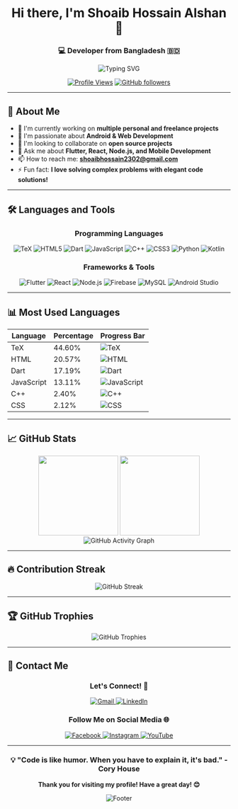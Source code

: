 <div align="center">
  
# Hi there, I'm Shoaib Hossain Alshan 👋

### 💻 Developer from Bangladesh 🇧🇩

<img src="https://readme-typing-svg.herokuapp.com?font=Fira+Code&pause=1000&color=2196F3&background=00000000&center=true&vCenter=true&width=435&lines=Android+%26+Web+Developer;Flutter+Enthusiast;Full+Stack+Developer;Always+learning+new+things" alt="Typing SVG" />

[![Profile Views](https://komarev.com/ghpvc/?username=UniqeBd&label=Profile%20views&color=0e75b6&style=flat)](https://github.com/UniqeBd)
[![GitHub followers](https://img.shields.io/github/followers/UniqeBd?label=Followers&style=social)](https://github.com/UniqeBd?tab=followers)

</div>

---

## 🚀 About Me

- 🔭 I'm currently working on **multiple personal and freelance projects**
- 🌱 I'm passionate about **Android & Web Development**
- 👯 I'm looking to collaborate on **open source projects**
- 💬 Ask me about **Flutter, React, Node.js, and Mobile Development**
- 📫 How to reach me: **shoaibhossain2302@gmail.com**
- ⚡ Fun fact: **I love solving complex problems with elegant code solutions!**

---

## 🛠️ Languages and Tools

<div align="center">

### Programming Languages
<p>
  <img src="https://img.shields.io/badge/TeX-008080?style=for-the-badge&logo=latex&logoColor=white" alt="TeX"/>
  <img src="https://img.shields.io/badge/HTML5-E34F26?style=for-the-badge&logo=html5&logoColor=white" alt="HTML5"/>
  <img src="https://img.shields.io/badge/Dart-0175C2?style=for-the-badge&logo=dart&logoColor=white" alt="Dart"/>
  <img src="https://img.shields.io/badge/JavaScript-F7DF1E?style=for-the-badge&logo=javascript&logoColor=black" alt="JavaScript"/>
  <img src="https://img.shields.io/badge/C++-00599C?style=for-the-badge&logo=c%2B%2B&logoColor=white" alt="C++"/>
  <img src="https://img.shields.io/badge/CSS3-1572B6?style=for-the-badge&logo=css3&logoColor=white" alt="CSS3"/>
  <img src="https://img.shields.io/badge/Python-3776AB?style=for-the-badge&logo=python&logoColor=white" alt="Python"/>
  <img src="https://img.shields.io/badge/Kotlin-0095D5?style=for-the-badge&logo=kotlin&logoColor=white" alt="Kotlin"/>
</p>

### Frameworks & Tools
<p>
  <img src="https://img.shields.io/badge/Flutter-02569B?style=for-the-badge&logo=flutter&logoColor=white" alt="Flutter"/>
  <img src="https://img.shields.io/badge/React-20232A?style=for-the-badge&logo=react&logoColor=61DAFB" alt="React"/>
  <img src="https://img.shields.io/badge/Node.js-43853D?style=for-the-badge&logo=node.js&logoColor=white" alt="Node.js"/>
  <img src="https://img.shields.io/badge/Firebase-039BE5?style=for-the-badge&logo=Firebase&logoColor=white" alt="Firebase"/>
  <img src="https://img.shields.io/badge/MySQL-005C84?style=for-the-badge&logo=mysql&logoColor=white" alt="MySQL"/>
  <img src="https://img.shields.io/badge/Android_Studio-3DDC84?style=for-the-badge&logo=android-studio&logoColor=white" alt="Android Studio"/>
</p>

</div>

---

## 📊 Most Used Languages

<div align="center">

| Language   | Percentage | Progress Bar |
|------------|------------|--------------|
| TeX        | 44.60%     | ![TeX](https://progress-bar.dev/45/?scale=100&title=TeX&width=200&color=008080&suffix=%) |
| HTML       | 20.57%     | ![HTML](https://progress-bar.dev/21/?scale=100&title=HTML&width=200&color=E34F26&suffix=%) |
| Dart       | 17.19%     | ![Dart](https://progress-bar.dev/17/?scale=100&title=Dart&width=200&color=0175C2&suffix=%) |
| JavaScript | 13.11%     | ![JavaScript](https://progress-bar.dev/13/?scale=100&title=JavaScript&width=200&color=F7DF1E&suffix=%) |
| C++        | 2.40%      | ![C++](https://progress-bar.dev/2/?scale=100&title=C++&width=200&color=00599C&suffix=%) |
| CSS        | 2.12%      | ![CSS](https://progress-bar.dev/2/?scale=100&title=CSS&width=200&color=1572B6&suffix=%) |

</div>

---

## 📈 GitHub Stats

<div align="center">
  <img height="180em" src="https://github-readme-stats.vercel.app/api?username=UniqeBd&show_icons=true&theme=tokyonight&include_all_commits=true&count_private=true"/>
  <img height="180em" src="https://github-readme-stats.vercel.app/api/top-langs/?username=UniqeBd&layout=compact&langs_count=8&theme=tokyonight"/>
</div>

<div align="center">
  <img src="https://github-readme-activity-graph.vercel.app/graph?username=UniqeBd&theme=tokyo-night&bg_color=1a1b27&color=70a5fd&line=bf91f3&point=38bdae&area=true&hide_border=true" alt="GitHub Activity Graph"/>
</div>

---

## 🔥 Contribution Streak

<div align="center">
  <img src="https://github-readme-streak-stats.herokuapp.com/?user=UniqeBd&theme=tokyonight&hide_border=true" alt="GitHub Streak"/>
</div>

---

## 🏆 GitHub Trophies

<div align="center">
  <img src="https://github-profile-trophy.vercel.app/?username=UniqeBd&theme=tokyonight&no-frame=true&no-bg=true&margin-w=4" alt="GitHub Trophies"/>
</div>

---

## 📧 Contact Me

<div align="center">

### Let's Connect! 🤝

<p>
  <a href="mailto:shoaibalshanbd@gmail.com">
    <img src="https://img.shields.io/badge/Gmail-D14836?style=for-the-badge&logo=gmail&logoColor=white" alt="Gmail"/>
  </a>
  <a href="https://linkedin.com/in/shoaib-alshan" target="_blank">
    <img src="https://img.shields.io/badge/LinkedIn-0077B5?style=for-the-badge&logo=linkedin&logoColor=white" alt="LinkedIn"/>
  </a>
</p>

### Follow Me on Social Media 🌐

<p>
  <a href="https://facebook.com/shoaib.alshan" target="_blank">
    <img src="https://img.shields.io/badge/Facebook-1877F2?style=for-the-badge&logo=facebook&logoColor=white" alt="Facebook"/>
  </a>
  <a href="https://instagram.com/shoaib.alshan" target="_blank">
    <img src="https://img.shields.io/badge/Instagram-E4405F?style=for-the-badge&logo=instagram&logoColor=white" alt="Instagram"/>
  </a>
  <a href="https://youtube.com/@shoaibalshan" target="_blank">
    <img src="https://img.shields.io/badge/YouTube-FF0000?style=for-the-badge&logo=youtube&logoColor=white" alt="YouTube"/>
  </a>
</p>

</div>

---

<div align="center">
  
### 💡 "Code is like humor. When you have to explain it, it's bad." - Cory House

**Thank you for visiting my profile! Have a great day! 😊**

<img src="https://capsule-render.vercel.app/api?type=waving&color=gradient&height=100&section=footer" alt="Footer"/>

</div>
